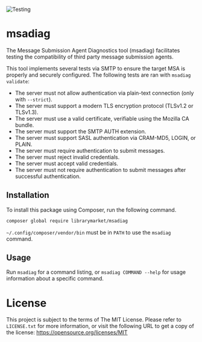 ![Testing](https://github.com/librarymarket/msadiag/workflows/PHPStan/badge.svg)

# msadiag

The Message Submission Agent Diagnostics tool (msadiag) facilitates testing the
compatibility of third party message submission agents.

This tool implements several tests via SMTP to ensure the target MSA is properly
and securely configured. The following tests are ran with `msadiag validate`:

- The server must not allow authentication via plain-text connection (only with `--strict`).
- The server must support a modern TLS encryption protocol (TLSv1.2 or TLSv1.3).
- The server must use a valid certificate, verifiable using the Mozilla CA bundle.
- The server must support the SMTP AUTH extension.
- The server must support SASL authentication via CRAM-MD5, LOGIN, or PLAIN.
- The server must require authentication to submit messages.
- The server must reject invalid credentials.
- The server must accept valid credentials.
- The server must not require authentication to submit messages after successful authentication.

## Installation

To install this package using Composer, run the following command.

```bash
composer global require librarymarket/msadiag
```

`~/.config/composer/vendor/bin` must be in `PATH` to use the `msadiag` command.

## Usage

Run `msadiag` for a command listing, or `msadiag COMMAND --help` for usage
information about a specific command.

# License

This project is subject to the terms of The MIT License. Please refer to
`LICENSE.txt` for more information, or visit the following URL to get a copy of
the license: https://opensource.org/licenses/MIT
